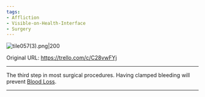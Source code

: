 ```yaml
---
tags:
- Affliction
- Visible-on-Health-Interface
- Surgery
---
```


![tile057(3).png\|200](/Surgery/Clamped%20Bleeding%20-%20Attachments/6718845db30472d958dd7b87.png)

Original URL: https://trello.com/c/C28vwFYj

---

The third step in most surgical procedures. Having clamped bleeding will prevent [Blood Loss](../Blood/Blood%20Loss.md).

---

